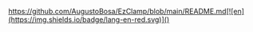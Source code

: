 https://github.com/AugustoBosa/EzClamp/blob/main/README.md[![en](https://img.shields.io/badge/lang-en-red.svg)]()


